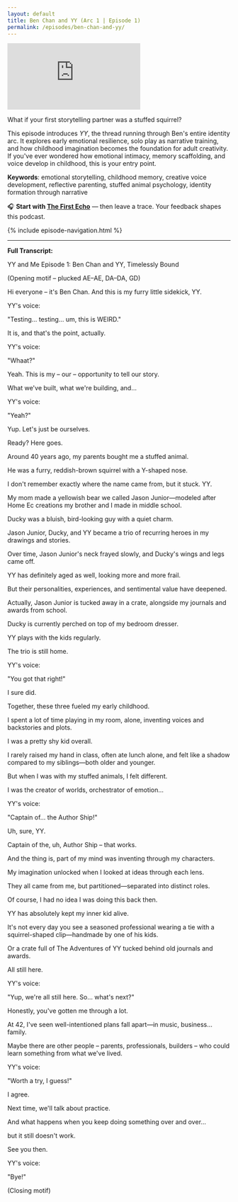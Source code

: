 ```yaml
---
layout: default
title: Ben Chan and YY (Arc 1 | Episode 1)
permalink: /episodes/ben-chan-and-yy/
---
```


<iframe
  data-testid="embed-iframe"
  class="responsive-iframe"
  src="https://open.spotify.com/embed/episode/5coHcK5npN68jnMPfVzWXR?utm_source=generator"
  frameborder="0"
  allowfullscreen
  allow="autoplay; clipboard-write; encrypted-media; fullscreen; picture-in-picture"
  loading="lazy">
</iframe>

What if your first storytelling partner was a stuffed squirrel?

This episode introduces *YY*, the thread running through Ben's entire identity arc. It explores early emotional resilience, solo play as narrative training, and how childhood imagination becomes the foundation for adult creativity. If you've ever wondered how emotional intimacy, memory scaffolding, and voice develop in childhood, this is your entry point.

**Keywords**: emotional storytelling, childhood memory, creative voice development, reflective parenting, stuffed animal psychology, identity formation through narrative

🎧 **Start with [The First Echo](https://yyand.me/the-first-echo)** — then leave a trace. Your feedback shapes this podcast.

{% include episode-navigation.html %}

<hr />
<p><strong>Full Transcript:</strong></p>

<p>YY and Me Episode 1: Ben Chan and YY, Timelessly Bound</p>
<p>(Opening motif – plucked AE–AE, DA–DA, GD)</p>
<p>Hi everyone – it's Ben Chan. And this is my furry little sidekick, YY.</p>
<p>YY's voice:</p>
<p>"Testing… testing… um, this is WEIRD."</p>
<p>It is, and that's the point, actually.</p>
<p>YY's voice:</p>
<p>"Whaat?"</p>
<p>Yeah. This is my – our – opportunity to tell our story.</p>
<p>What we've built, what we're building, and…</p>
<p>YY's voice:</p>
<p>"Yeah?"</p>
<p>Yup. Let's just be ourselves.</p>
<p>Ready? Here goes.</p>
<p>Around 40 years ago, my parents bought me a stuffed animal.</p>
<p>He was a furry, reddish-brown squirrel with a Y-shaped nose.</p>
<p>I don't remember exactly where the name came from, but it stuck. YY.</p>
<p>My mom made a yellowish bear we called Jason Junior—modeled after Home Ec creations my brother and I made in middle school.</p>
<p>Ducky was a bluish, bird-looking guy with a quiet charm.</p>
<p>Jason Junior, Ducky, and YY became a trio of recurring heroes in my drawings and stories.</p>
<p>Over time, Jason Junior's neck frayed slowly, and Ducky's wings and legs came off.</p>
<p>YY has definitely aged as well, looking more and more frail.</p>
<p>But their personalities, experiences, and sentimental value have deepened.</p>
<p>Actually, Jason Junior is tucked away in a crate, alongside my journals and awards from school.</p>
<p>Ducky is currently perched on top of my bedroom dresser.</p>
<p>YY plays with the kids regularly.</p>
<p>The trio is still home.</p>
<p>YY's voice:</p>
<p>"You got that right!"</p>
<p>I sure did.</p>
<p>Together, these three fueled my early childhood.</p>
<p>I spent a lot of time playing in my room, alone, inventing voices and backstories and plots.</p>
<p>I was a pretty shy kid overall.</p>
<p>I rarely raised my hand in class, often ate lunch alone, and felt like a shadow compared to my siblings—both older and younger.</p>
<p>But when I was with my stuffed animals, I felt different.</p>
<p>I was the creator of worlds, orchestrator of emotion…</p>
<p>YY's voice:</p>
<p>"Captain of… the Author Ship!"</p>
<p>Uh, sure, YY.</p>
<p>Captain of the, uh, Author Ship – that works.</p>
<p>And the thing is, part of my mind was inventing through my characters.</p>
<p>My imagination unlocked when I looked at ideas through each lens.</p>
<p>They all came from me, but partitioned—separated into distinct roles.</p>
<p>Of course, I had no idea I was doing this back then.</p>
<p>YY has absolutely kept my inner kid alive.</p>
<p>It's not every day you see a seasoned professional wearing a tie with a squirrel-shaped clip—handmade by one of his kids.</p>
<p>Or a crate full of The Adventures of YY tucked behind old journals and awards.</p>
<p>All still here.</p>
<p>YY's voice:</p>
<p>"Yup, we're all still here. So… what's next?"</p>
<p>Honestly, you've gotten me through a lot.</p>
<p>At 42, I've seen well-intentioned plans fall apart—in music, business… family.</p>
<p>Maybe there are other people – parents, professionals, builders – who could learn something from what we've lived.</p>
<p>YY's voice:</p>
<p>"Worth a try, I guess!"</p>
<p>I agree.</p>
<p>Next time, we'll talk about practice.</p>
<p>And what happens when you keep doing something over and over…</p>
<p>but it still doesn't work.</p>
<p>See you then.</p>
<p>YY's voice:</p>
<p>"Bye!"</p>
<p>(Closing motif)</p>
